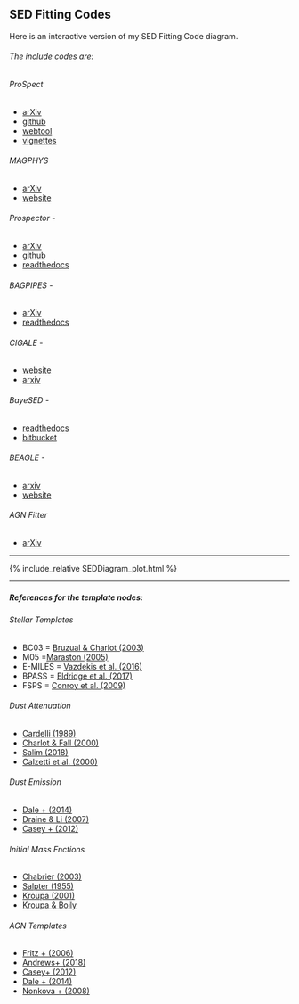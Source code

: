 
## SED Fitting Codes

Here is an interactive version of my SED Fitting Code diagram. 

###### The include codes are:

###### ProSpect 
* [arXiv](https://arxiv.org/abs/2002.06980) 
* [github](http://www.github.com/asgr/ProSpect) 
* [webtool](https://prospect.icrar.org) 
* [vignettes](https://rpubs.com/asgr/565799)

######  MAGPHYS
* [arXiv](https://arxiv.org/abs/1111.3961) 
* [website](http://www.iap.fr/magphys/)

######  Prospector -  
* [arXiv](https://arxiv.org/abs/1609.09073)
* [github](https://github.com/bd-j/prospector)
* [readthedocs](https://prospect.readthedocs.io/en/latest/)

######  BAGPIPES -  
* [arXiv](https://arxiv.org/abs/1712.04452) 
* [readthedocs](https://bagpipes.readthedocs.io/en/latest/)

######  CIGALE - 
* [website](https://cigale.lam.fr/)
* [arxiv](https://arxiv.org/abs/1811.03094)

######  BayeSED - 
* [readthedocs](https://bayesed.readthedocs.io) 
* [bitbucket](https://bitbucket.org/hanyk/bayesed/)

######  BEAGLE - 
* [arxiv](http://arxiv.org/abs/1603.03037)
* [website](http://www.jacopochevallard.org/beagle/)

######  AGN Fitter  
* [arXiv](https://arxiv.org/abs/1606.05648)


-------------

{% include_relative SEDDiagram_plot.html %}

-----------


##### References for the template nodes:


###### Stellar Templates

* BC03 = [Bruzual & Charlot (2003)](arXiv:astro-ph/0309134)
* M05 =[Maraston (2005)](arXiv:astro-ph/0410207)
* E-MILES = [Vazdekis et al. (2016)](arXiv:1612.01187)
* BPASS = [Eldridge et al. (2017)](https://arxiv.org/pdf/1710.02154.pdf)
* FSPS = [Conroy et al. (2009)](http://adsabs.harvard.edu/abs/2009ApJ...699..486C)

###### Dust Attenuation
* [Cardelli (1989)](https://ui.adsabs.harvard.edu/abs/1989ApJ...345..245C/abstract)
* [Charlot & Fall (2000)](http://adsabs.harvard.edu/abs/2000ApJ...539..718C)
* [Salim (2018)](https://ui.adsabs.harvard.edu/abs/2018ApJ...859...11S/abstract)
*  [Calzetti et al. (2000)](http://adsabs.harvard.edu/abs/2000ApJ...533..682C)

###### Dust Emission
* [Dale + (2014)](http://arxiv.org/abs/1402.1495)
*  [Draine & Li (2007)](http://adsabs.harvard.edu/abs/2007ApJ...657..810D)
* [Casey + (2012)](http://adsabs.harvard.edu/abs/2012MNRAS.425.3094C)

###### Initial Mass Fnctions
* [Chabrier (2003)](http://iopscience.iop.org/article/10.1086/376392)
* [Salpter (1955)](http://adsabs.harvard.edu/abs/1955ApJ...121..161S)
* [Kroupa (2001)](http://adsabs.harvard.edu/abs/2001MNRAS.322..231K)
* [Kroupa & Boily](https://ui.adsabs.harvard.edu/abs/2002MNRAS.336.1188K/abstract)

###### AGN Templates
* [Fritz + (2006)](https://ui.adsabs.harvard.edu/abs/2006MNRAS.366..767F/abstract)
* [Andrews+ (2018)](http://academic.oup.com/mnras/article/474/1/898/4598002)
* [Casey+ (2012)](http://adsabs.harvard.edu/abs/2012MNRAS.425.3094C)
* [Dale + (2014)](http://arxiv.org/abs/1402.1495)
* [Nonkova + (2008)](https://ui.adsabs.harvard.edu/abs/2008ApJ...685..160N/abstract)



